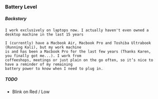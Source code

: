 ### Battery Level

##### Backstory


    I work exclusively on laptops now. I actually haven't even owned a desktop machine in the last 15 years

    I (currently) have a Macbook Air, Macbook Pro and Toshiba Ultrabook (Running Kali), but my work machine
    is and has been a Macbook Pro for the last few years (Thanks Karen, you finally got me...). I work from
    coffeeshops, meetings or just plain on the go often, so it’s nice to have a reminder of my remaining
    battery power to know when I need to plug in.


##### TODO

  * Blink on Red / Low

